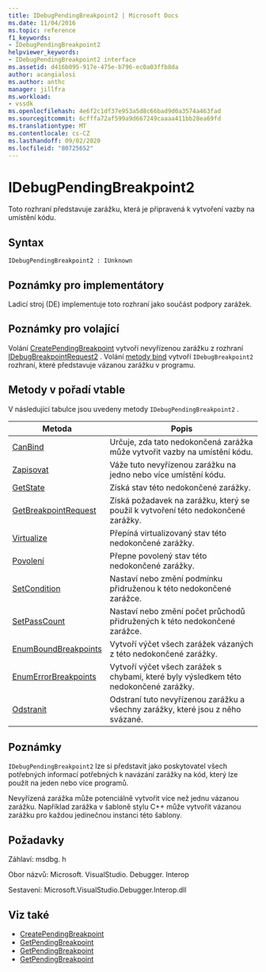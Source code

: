 ```yaml
---
title: IDebugPendingBreakpoint2 | Microsoft Docs
ms.date: 11/04/2016
ms.topic: reference
f1_keywords:
- IDebugPendingBreakpoint2
helpviewer_keywords:
- IDebugPendingBreakpoint2 interface
ms.assetid: d416b095-917e-475e-b796-ec0a03ffb8da
author: acangialosi
ms.author: anthc
manager: jillfra
ms.workload:
- vssdk
ms.openlocfilehash: 4e6f2c1df37e953a5d8c66bad9d0a3574a463fad
ms.sourcegitcommit: 6cfffa72af599a9d667249caaaa411bb28ea69fd
ms.translationtype: MT
ms.contentlocale: cs-CZ
ms.lasthandoff: 09/02/2020
ms.locfileid: "80725652"
---
```

# <a name="idebugpendingbreakpoint2"></a>IDebugPendingBreakpoint2
Toto rozhraní představuje zarážku, která je připravená k vytvoření vazby na umístění kódu.

## <a name="syntax"></a>Syntax

```
IDebugPendingBreakpoint2 : IUnknown
```

## <a name="notes-for-implementers"></a>Poznámky pro implementátory
 Ladicí stroj (DE) implementuje toto rozhraní jako součást podpory zarážek.

## <a name="notes-for-callers"></a>Poznámky pro volající
 Volání [CreatePendingBreakpoint](../../../extensibility/debugger/reference/idebugengine2-creatependingbreakpoint.md) vytvoří nevyřízenou zarážku z rozhraní [IDebugBreakpointRequest2](../../../extensibility/debugger/reference/idebugbreakpointrequest2.md) . Volání [metody bind](../../../extensibility/debugger/reference/idebugpendingbreakpoint2-bind.md) vytvoří `IDebugBreakpoint2` rozhraní, které představuje vázanou zarážku v programu.

## <a name="methods-in-vtable-order"></a>Metody v pořadí vtable
 V následující tabulce jsou uvedeny metody `IDebugPendingBreakpoint2` .

|Metoda|Popis|
|------------|-----------------|
|[CanBind](../../../extensibility/debugger/reference/idebugpendingbreakpoint2-canbind.md)|Určuje, zda tato nedokončená zarážka může vytvořit vazby na umístění kódu.|
|[Zapisovat](../../../extensibility/debugger/reference/idebugpendingbreakpoint2-bind.md)|Váže tuto nevyřízenou zarážku na jedno nebo více umístění kódu.|
|[GetState](../../../extensibility/debugger/reference/idebugpendingbreakpoint2-getstate.md)|Získá stav této nedokončené zarážky.|
|[GetBreakpointRequest](../../../extensibility/debugger/reference/idebugpendingbreakpoint2-getbreakpointrequest.md)|Získá požadavek na zarážku, který se použil k vytvoření této nedokončené zarážky.|
|[Virtualize](../../../extensibility/debugger/reference/idebugpendingbreakpoint2-virtualize.md)|Přepíná virtualizovaný stav této nedokončené zarážky.|
|[Povolení](../../../extensibility/debugger/reference/idebugpendingbreakpoint2-enable.md)|Přepne povolený stav této nedokončené zarážky.|
|[SetCondition](../../../extensibility/debugger/reference/idebugpendingbreakpoint2-setcondition.md)|Nastaví nebo změní podmínku přidruženou k této nedokončené zarážce.|
|[SetPassCount](../../../extensibility/debugger/reference/idebugpendingbreakpoint2-setpasscount.md)|Nastaví nebo změní počet průchodů přidružených k této nedokončené zarážce.|
|[EnumBoundBreakpoints](../../../extensibility/debugger/reference/idebugpendingbreakpoint2-enumboundbreakpoints.md)|Vytvoří výčet všech zarážek vázaných z této nedokončené zarážky.|
|[EnumErrorBreakpoints](../../../extensibility/debugger/reference/idebugpendingbreakpoint2-enumerrorbreakpoints.md)|Vytvoří výčet všech zarážek s chybami, které byly výsledkem této nedokončené zarážky.|
|[Odstranit](../../../extensibility/debugger/reference/idebugpendingbreakpoint2-delete.md)|Odstraní tuto nevyřízenou zarážku a všechny zarážky, které jsou z něho svázané.|

## <a name="remarks"></a>Poznámky
 `IDebugPendingBreakpoint2` lze si představit jako poskytovatel všech potřebných informací potřebných k navázání zarážky na kód, který lze použít na jeden nebo více programů.

 Nevyřízená zarážka může potenciálně vytvořit více než jednu vázanou zarážku. Například zarážka v šabloně stylu C++ může vytvořit vázanou zarážku pro každou jedinečnou instanci této šablony.

## <a name="requirements"></a>Požadavky
 Záhlaví: msdbg. h

 Obor názvů: Microsoft. VisualStudio. Debugger. Interop

 Sestavení: Microsoft.VisualStudio.Debugger.Interop.dll

## <a name="see-also"></a>Viz také
- [CreatePendingBreakpoint](../../../extensibility/debugger/reference/idebugengine2-creatependingbreakpoint.md)
- [GetPendingBreakpoint](../../../extensibility/debugger/reference/idebugbreakpointboundevent2-getpendingbreakpoint.md)
- [GetPendingBreakpoint](../../../extensibility/debugger/reference/idebugboundbreakpoint2-getpendingbreakpoint.md)
- [GetPendingBreakpoint](../../../extensibility/debugger/reference/idebugerrorbreakpoint2-getpendingbreakpoint.md)
